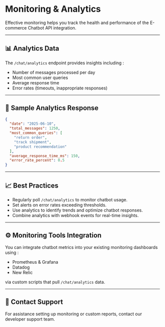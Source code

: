 # Monitoring & Analytics

Effective monitoring helps you track the health and performance of the E-commerce Chatbot API integration.

---

## 📊 Analytics Data

The `/chat/analytics` endpoint provides insights including :

- Number of messages processed per day
- Most common user queries
- Average response time
- Error rates (timeouts, inappropriate responses)

---

## 🔎 Sample Analytics Response

```json
{
  "date": "2025-06-10",
  "total_messages": 1250,
  "most_common_queries": [
    "return order",
    "track shipment",
    "product recommendation"
  ],
  "average_response_time_ms": 150,
  "error_rate_percent": 0.5
}
```

---

## 📈 Best Practices

- Regularly poll `/chat/analytics` to monitor chatbot usage.
- Set alerts on error rates exceeding thresholds.
- Use analytics to identify trends and optimize chatbot responses.
- Combine analytics with webhook events for real-time insights.

---

## ⚙️ Monitoring Tools Integration

You can integrate chatbot metrics into your existing monitoring dashboards using :

- Prometheus & Grafana
- Datadog
- New Relic

via custom scripts that pull `/chat/analytics` data.

---

## 📌 Contact Support

For assistance setting up monitoring or custom reports, contact our developer support team.
